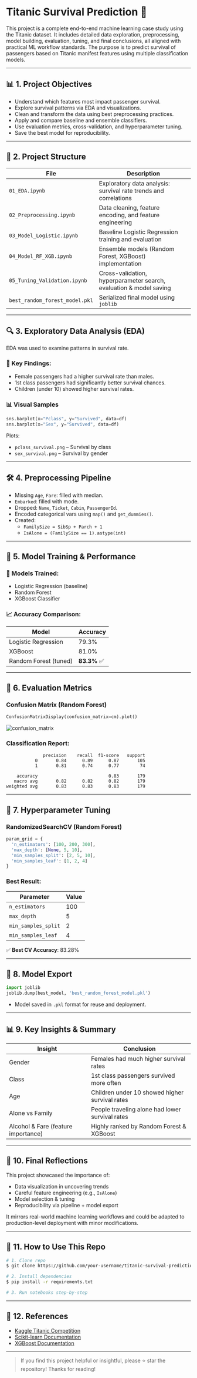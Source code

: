 # Titanic Survival Prediction 🚢

This project is a complete end-to-end machine learning case study using the Titanic dataset. It includes detailed data exploration, preprocessing, model building, evaluation, tuning, and final conclusions, all aligned with practical ML workflow standards. The purpose is to predict survival of passengers based on Titanic manifest features using multiple classification models.

---

## 📊 1. Project Objectives

- Understand which features most impact passenger survival.
- Explore survival patterns via EDA and visualizations.
- Clean and transform the data using best preprocessing practices.
- Apply and compare baseline and ensemble classifiers.
- Use evaluation metrics, cross-validation, and hyperparameter tuning.
- Save the best model for reproducibility.

---

## 📁 2. Project Structure

| File | Description |
|------|-------------|
| `01_EDA.ipynb` | Exploratory data analysis: survival rate trends and correlations |
| `02_Preprocessing.ipynb` | Data cleaning, feature encoding, and feature engineering |
| `03_Model_Logistic.ipynb` | Baseline Logistic Regression training and evaluation |
| `04_Model_RF_XGB.ipynb` | Ensemble models (Random Forest, XGBoost) implementation |
| `05_Tuning_Validation.ipynb` | Cross-validation, hyperparameter search, evaluation & model saving |
| `best_random_forest_model.pkl` | Serialized final model using `joblib` |

---

## 🔍 3. Exploratory Data Analysis (EDA)

EDA was used to examine patterns in survival rate.

### 🧭 Key Findings:
- Female passengers had a higher survival rate than males.
- 1st class passengers had significantly better survival chances.
- Children (under 10) showed higher survival rates.

### 📊 Visual Samples

```python
sns.barplot(x="Pclass", y="Survived", data=df)
sns.barplot(x="Sex", y="Survived", data=df)
```

Plots:
- `pclass_survival.png` – Survival by class
- `sex_survival.png` – Survival by gender

---

## 🛠️ 4. Preprocessing Pipeline

- Missing `Age`, `Fare`: filled with median.
- `Embarked`: filled with mode.
- Dropped: `Name`, `Ticket`, `Cabin`, `PassengerId`.
- Encoded categorical vars using `map()` and `get_dummies()`.
- Created:
  - `FamilySize = SibSp + Parch + 1`
  - `IsAlone = (FamilySize == 1).astype(int)`

---

## 🤖 5. Model Training & Performance

### 🧪 Models Trained:
- Logistic Regression (baseline)
- Random Forest
- XGBoost Classifier

### 📈 Accuracy Comparison:
| Model | Accuracy |
|-------|----------|
| Logistic Regression | 79.3% |
| XGBoost              | 81.0% |
| Random Forest (tuned) | **83.3%** ✅ |

---

## 🔎 6. Evaluation Metrics

### Confusion Matrix (Random Forest)
```python
ConfusionMatrixDisplay(confusion_matrix=cm).plot()
```
![confusion_matrix](./images/confusion_matrix.png)

### Classification Report:
```
              precision    recall  f1-score   support
           0       0.84      0.89      0.87       105
           1       0.81      0.74      0.77        74

    accuracy                           0.83       179
   macro avg       0.82      0.82      0.82       179
weighted avg       0.83      0.83      0.83       179
```

---

## 🔧 7. Hyperparameter Tuning

### RandomizedSearchCV (Random Forest)
```python
param_grid = {
  'n_estimators': [100, 200, 300],
  'max_depth': [None, 5, 10],
  'min_samples_split': [2, 5, 10],
  'min_samples_leaf': [1, 2, 4]
}
```

### Best Result:
| Parameter | Value |
|-----------|--------|
| `n_estimators` | 100 |
| `max_depth` | 5 |
| `min_samples_split` | 2 |
| `min_samples_leaf` | 4 |

✅ **Best CV Accuracy**: 83.28%

---

## 💾 8. Model Export

```python
import joblib
joblib.dump(best_model, 'best_random_forest_model.pkl')
```

- Model saved in `.pkl` format for reuse and deployment.

---

## 📊 9. Key Insights & Summary

| Insight | Conclusion |
|--------|------------|
| Gender | Females had much higher survival rates |
| Class | 1st class passengers survived more often |
| Age | Children under 10 showed higher survival rates |
| Alone vs Family | People traveling alone had lower survival rates |
| Alcohol & Fare (feature importance) | Highly ranked by Random Forest & XGBoost |

---

## 🧠 10. Final Reflections

This project showcased the importance of:
- Data visualization in uncovering trends
- Careful feature engineering (e.g., `IsAlone`)
- Model selection & tuning
- Reproducibility via pipeline + model export

It mirrors real-world machine learning workflows and could be adapted to production-level deployment with minor modifications.

---

## 🧰 11. How to Use This Repo

```bash
# 1. Clone repo
$ git clone https://github.com/your-username/titanic-survival-prediction.git

# 2. Install dependencies
$ pip install -r requirements.txt

# 3. Run notebooks step-by-step
```

---

## 📌 12. References

- [Kaggle Titanic Competition](https://www.kaggle.com/c/titanic)
- [Scikit-learn Documentation](https://scikit-learn.org)
- [XGBoost Documentation](https://xgboost.readthedocs.io/)

---

> If you find this project helpful or insightful, please ⭐️ star the repository! Thanks for reading!
